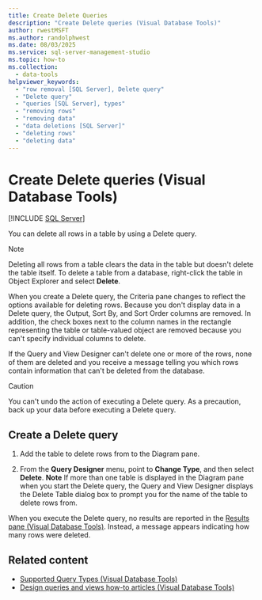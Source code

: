 ```yaml
---
title: Create Delete Queries
description: "Create Delete queries (Visual Database Tools)"
author: rwestMSFT
ms.author: randolphwest
ms.date: 08/03/2025
ms.service: sql-server-management-studio
ms.topic: how-to
ms.collection:
  - data-tools
helpviewer_keywords:
  - "row removal [SQL Server], Delete query"
  - "Delete query"
  - "queries [SQL Server], types"
  - "removing rows"
  - "removing data"
  - "data deletions [SQL Server]"
  - "deleting rows"
  - "deleting data"
---
```

# Create Delete queries (Visual Database Tools)

[!INCLUDE [SQL Server](../includes/applies-to-version/sqlserver.md)]

You can delete all rows in a table by using a Delete query.

> [!NOTE]  
> Deleting all rows from a table clears the data in the table but doesn't delete the table itself. To delete a table from a database, right-click the table in Object Explorer and select **Delete**.

When you create a Delete query, the Criteria pane changes to reflect the options available for deleting rows. Because you don't display data in a Delete query, the Output, Sort By, and Sort Order columns are removed. In addition, the check boxes next to the column names in the rectangle representing the table or table-valued object are removed because you can't specify individual columns to delete.

If the Query and View Designer can't delete one or more of the rows, none of them are deleted and you receive a message telling you which rows contain information that can't be deleted from the database.

> [!CAUTION]  
> You can't undo the action of executing a Delete query. As a precaution, back up your data before executing a Delete query.

## Create a Delete query

1. Add the table to delete rows from to the Diagram pane.

1. From the **Query Designer** menu, point to **Change Type**, and then select **Delete**. **Note** If more than one table is displayed in the Diagram pane when you start the Delete query, the Query and View Designer displays the Delete Table dialog box to prompt you for the name of the table to delete rows from.

When you execute the Delete query, no results are reported in the [Results pane (Visual Database Tools)](results-pane-visual-database-tools.md). Instead, a message appears indicating how many rows were deleted.

## Related content

- [Supported Query Types (Visual Database Tools)](supported-query-types-visual-database-tools.md)
- [Design queries and views how-to articles (Visual Database Tools)](design-queries-and-views-how-to-topics-visual-database-tools.md)
